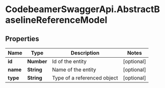 # CodebeamerSwaggerApi.AbstractBaselineReferenceModel

## Properties
Name | Type | Description | Notes
------------ | ------------- | ------------- | -------------
**id** | **Number** | Id of the entity | [optional] 
**name** | **String** | Name of the entity | [optional] 
**type** | **String** | Type of a referenced object | [optional] 
